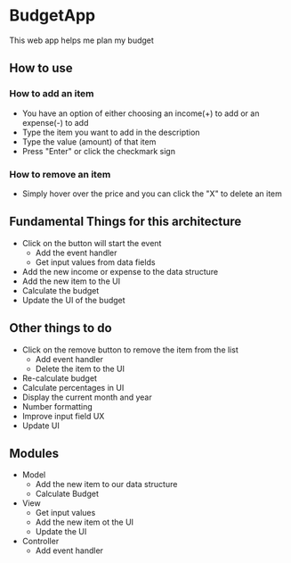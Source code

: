 # BudgetApp
This web app helps me plan my budget

## How to use

### How to add an item
- You have an option of either choosing an income(+) to add or an expense(-) to add
- Type the item you want to add in the description
- Type the value (amount) of that item
- Press "Enter" or click the checkmark sign

### How to remove an item
- Simply hover over the price and you can click the "X" to delete an item

## Fundamental Things for this architecture
- Click on the button will start the event
    - Add the event handler
    - Get input values from data fields
- Add the new income or expense to the data structure
- Add the new item to the UI
- Calculate the budget
- Update the UI of the budget

## Other things to do
- Click on the remove button to remove the item from the list
    - Add event handler
    - Delete the item to the UI
- Re-calculate budget
- Calculate percentages in UI
- Display the current month and year
- Number formatting
- Improve input field UX
- Update UI

## Modules
- Model
    - Add the new item to our data structure
    - Calculate Budget
- View
    - Get input values
    - Add the new item ot the UI
    - Update the UI
- Controller
    - Add event handler
